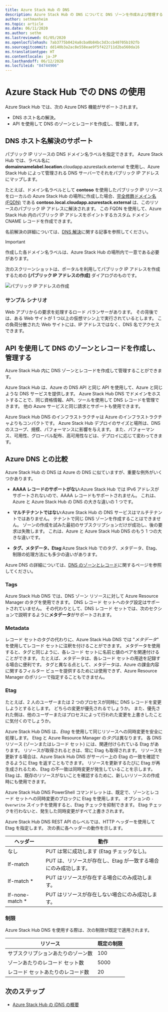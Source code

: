 ```yaml
---
title: Azure Stack Hub の DNS
description: Azure Stack Hub の DNS についてと DNS ゾーンを作成および管理する方法を説明します。
author: sethmanheim
ms.topic: article
ms.date: 06/11/2020
ms.author: sethm
ms.lastreviewed: 01/05/2020
ms.openlocfilehash: 7ab3775b0424a8cba0b84bc3d3ccb40705b192fb
ms.sourcegitcommit: dd140b3a2ac8e558eae9f5f422711d2ba560da16
ms.translationtype: HT
ms.contentlocale: ja-JP
ms.lasthandoff: 06/12/2020
ms.locfileid: "84744906"
---
```

# <a name="use-dns-in-azure-stack-hub"></a>Azure Stack Hub での DNS の使用

Azure Stack Hub では、次の Azure DNS 機能がサポートされます。

* DNS ホスト名の解決。
* API を使用して DNS のゾーンとレコードを作成し、管理します。

## <a name="support-for-dns-hostname-resolution"></a>DNS ホスト名解決のサポート

パブリック IP リソースの DNS ドメイン名ラベルを指定できます。 Azure Stack Hub では、ラベル名に **domainnamelabel.location**.cloudapp.azurestack.external を使用し、Azure Stack Hub によって管理される DNS サーバーでそれをパブリック IP アドレスにマップします。

たとえば、ドメイン名ラベルとして **contoso** を使用したパブリック IP リソースをローカルの Azure Stack Hub の場所に作成した場合、[完全修飾ドメイン名 (FQDN)](https://en.wikipedia.org/wiki/Fully_qualified_domain_name) である **contoso.local.cloudapp.azurestack.external** は、このリソースのパブリック IP アドレスに解決されます。 この FQDN を使用して、Azure Stack Hub 内のパブリック IP アドレスをポイントするカスタム ドメイン CNAME レコードを作成できます。

名前解決の詳細については、[DNS 解決](/azure/dns/dns-for-azure-services?toc=%2fazure%2fvirtual-machines%2fwindows%2ftoc.json)に関する記事を参照してください。

> [!IMPORTANT]
> 作成した各ドメイン名ラベルは、Azure Stack Hub の場所内で一意である必要があります。

次のスクリーンショットは、ポータルを利用してパブリック IP アドレスを作成するための **[パブリック IP アドレスの作成]** ダイアログのものです。

![パブリック IP アドレスの作成](media/azure-stack-dns/image01.png)

### <a name="example-scenario"></a>サンプル シナリオ

Web アプリからの要求を処理するロード バランサーがあります。 その背後では、ある Web サイトが 1 つ以上の仮想マシン上で実行されているとします。 この負荷分散された Web サイトには、IP アドレスではなく、DNS 名でアクセスできます。

## <a name="create-and-manage-dns-zones-and-records-using-the-apis"></a>API を使用して DNS のゾーンとレコードを作成し、管理する

Azure Stack Hub 内に DNS ゾーンとレコードを作成して管理することができます。

Azure Stack Hub は、Azure の DNS API と同じ API を使用して、Azure と同じような DNS サービスを提供します。 Azure Stack Hub DNS でドメインをホストすることで、同じ資格情報、API、ツールを使用して DNS レコードを管理できます。 他の Azure サービスと同じ請求とサポートも使用できます。

Azure Stack Hub DNS のインフラストラクチャは Azure のインフラストラクチャよりもコンパクトです。 Azure Stack Hub デプロイのサイズと場所は、DNS のスコープ、規模、パフォーマンスに影響を与えます。 また、パフォーマンス、可用性、グローバル配布、高可用性などは、デプロイに応じて変わってきます。

## <a name="comparison-with-azure-dns"></a>Azure DNS との比較

Azure Stack Hub の DNS は Azure の DNS に似ていますが、重要な例外がいくつかあります。

* **AAAA レコードのサポートがない**:Azure Stack Hub では IPv6 アドレスがサポートされないので、AAAA レコードもサポートされません。 これは、Azure と Azure Stack Hub の DNS の大きな違いの 1 つです。

* **マルチテナントではない**:Azure Stack Hub の DNS サービスはマルチテナントではありません。 テナントで同じ DNS ゾーンを作成することはできません。 ゾーンの作成を試みた最初のサブスクリプションだけが成功し、後の要求は失敗します。 これは、Azure と Azure Stack Hub DNS のもう 1 つの大きな違いです。

* **タグ、メタデータ、Etag**:Azure Stack Hub でのタグ、メタデータ、Etag、制限の処理方法にも多少の違いがあります。

Azure DNS の詳細については、[DNS のゾーンとレコード](/azure/dns/dns-zones-records)に関するページを参照してください。

### <a name="tags"></a>Tags

Azure Stack Hub DNS では、DNS ゾーン リソースに対して Azure Resource Manager のタグを使用できます。 DNS レコード セットへのタグ設定はサポートされていません。 その代わりとして、DNS レコード セットでは、次のセクションで説明するように**メタデータ**がサポートされます。

### <a name="metadata"></a>Metadata

レコード セットのタグの代わりに、Azure Stack Hub DNS では "*メタデータ*" を使用してレコード セットに注釈を付けることができます。 メタデータを使用すると、タグと同じように、各レコード セットに名前と値のペアを関連付けることができます。 たとえば、メタデータは、各レコード セットの用途を記録する場合に便利です。 タグと異なる点として、メタデータは、Azure の課金内容に関するフィルター ビューを提供するためには使用できず、Azure Resource Manager のポリシーで指定することもできません。

### <a name="etags"></a>Etag

たとえば、2 人のユーザーまたは 2 つのプロセスが同時に DNS レコードを変更しようとするとします。 どちらの変更が優先されるでしょうか。 また、優先された側は、他のユーザーまたはプロセスによって行われた変更を上書きしたことに気付くのでしょうか。

Azure Stack Hub DNS は、*Etag* を使用して同じリソースへの同時変更を安全に処理します。 Etag と Azure Resource Manager の*タグ*は異なります。 各 DNS リソース (ゾーンまたはレコード セット) には、関連付けられている Etag があります。 リソースが取得されるときは、常に Etag も取得されます。 リソースを更新する場合は、Azure Stack Hub DNS がサーバー上の Etag の一致を確認できるように Etag を返すこともできます。 リソースを更新するたびに Etag が再生成されるため、Etag の不一致は同時変更が発生していることを示します。 Etag は、既存のリソースがないことを確認するために、新しいリソースの作成時にも使用できます。

Azure Stack Hub DNS PowerShell コマンドレットは、既定で、ゾーンとレコード セットへの同時変更のブロックに Etag を使用します。 オプションの `-Overwrite` スイッチを使用すると、Etag チェックを抑制できます。 Etag チェックを行わないと、発生した同時変更がすべて上書きされます。

Azure Stack Hub DNS REST API のレベルでは、HTTP ヘッダーを使用して Etag を指定します。 次の表に各ヘッダーの動作を示します。

| ヘッダー | 動作|
|--------|---------|
| なし   | PUT は常に成功します (Etag チェックなし)。|
| If-match| PUT は、リソースが存在し、Etag が一致する場合にのみ成功します。|
| If-match *| PUT はリソースが存在する場合にのみ成功します。|
| If-none-match *| PUT はリソースが存在しない場合にのみ成功します。|

### <a name="limits"></a>制限

Azure Stack Hub DNS を使用する際は、次の制限が既定で適用されます。

| リソース| 既定の制限|
|---------|--------------|
| サブスクリプションあたりのゾーン数| 100|
| ゾーンあたりのレコード セット数| 5000|
| レコード セットあたりのレコード数| 20|

## <a name="next-steps"></a>次のステップ

* [Azure Stack Hub の iDNS の概要](azure-stack-understanding-dns.md)
